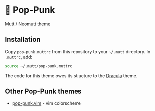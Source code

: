 # 🎸 Pop-Punk

Mutt / Neomutt theme

## Installation

Copy `pop-punk.muttrc` from this repository to your `~/.mutt` directory.
In `.muttrc`, add:

```sh
source ~/.mutt/pop-punk.muttrc
```

The code for this theme owes its structure to the
[Dracula](https://draculatheme.com/mutt/) theme.

## Other Pop-Punk themes

* [pop-punk.vim](https://github.com/bignimbus/pop-punk.vim) - vim colorscheme
